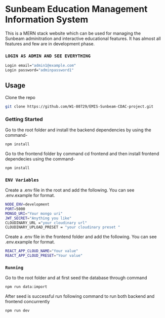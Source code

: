 # Sunbeam Education Management Information System

This is a MERN stack website which can be used for managing the Sunbeam adminitration and interactive educational features. It has almost all features and few are in development phase.


### `LOGIN AS ADMIN AND SEE EVERYTHING`

```bash
Login email="admin1@example.com"
Login password="adminpassword1"
```

## Usage

Clone the repo

```bash
git clone https://github.com/W1-80729/EMIS-Sunbeam-CDAC-project.git
```

### Getting Started

Go to the root folder and install the backend dependencies by using the command-

```bash
npm install
```

Go to the frontend folder by command cd frontend and then install frontend dependecies using the command-

```bash
npm install
```

### `ENV Variables`

Create a .env file in the root and add the following. You can see .env.example for format.

```bash
NODE_ENV=development
PORT=5000
MONGO_URI="Your mongo uri"
JWT_SECRET="Anything you like"
CLOUDINARY_URL ="your cloudinary url"
CLOUDINARY_UPLOAD_PRESET = "your cloudinary preset "
```
Create a .env file in the frontend folder and add the following. You can see .env.example for format.

```bash
REACT_APP_CLOUD_NAME="Your value"
REACT_APP_CLOUD_PRESET="Your value"
```
### `Running`

Go to the root folder and at first seed the database through command

```bash
npm run data:import
```

After seed is successful run following command to run both backend and frontend concurrently

```bash
npm run dev
```






